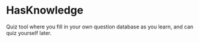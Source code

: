 # HasKnowledge
Quiz tool where you fill in your own question database as you learn, and can quiz yourself later.
